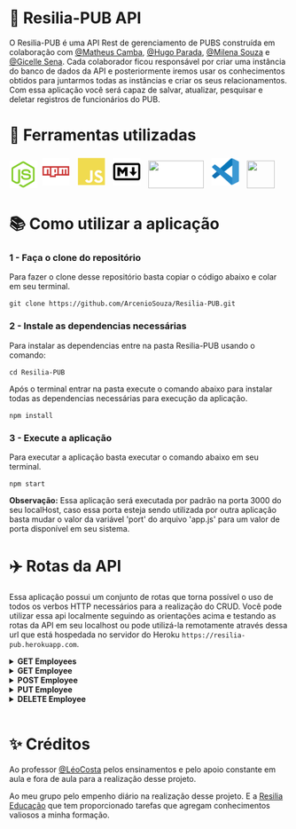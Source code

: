 # :beers: Resilia-PUB API

O Resilia-PUB é uma API Rest de gerenciamento de PUBS construída em colaboração com [@Matheus Camba](https://github.com/MatheusCamba), [@Hugo Parada](https://github.com/haparada9), [@Milena Souza](https://github.com/Milena2712) e [@Gicelle Sena](https://github.com/Gicelle-sena). Cada colaborador ficou responsável por criar uma instância do banco de dados da API e posteriormente iremos usar os conhecimentos obtidos para juntarmos todas as instâncias e criar os seus relacionamentos. Com essa aplicação você será capaz de salvar, atualizar, pesquisar e deletar registros de funcionários do PUB. 

# :hammer: Ferramentas utilizadas

<div>
   <img width='50px' height='50px' src='https://raw.githubusercontent.com/devicons/devicon/2ae2a900d2f041da66e950e4d48052658d850630/icons/nodejs/nodejs-original.svg'>
   <img width='50px' height='50px' style="margin: 5px" src='https://raw.githubusercontent.com/devicons/devicon/2ae2a900d2f041da66e950e4d48052658d850630/icons/npm/npm-original-wordmark.svg'>
   <img width='50px' height='50px' style="margin: 5px" src='https://raw.githubusercontent.com/devicons/devicon/master/icons/javascript/javascript-plain.svg'>
   <img width='50px' height='50px' style="background-color: #FFF; margin: 5px" src='https://raw.githubusercontent.com/devicons/devicon/2ae2a900d2f041da66e950e4d48052658d850630/icons/markdown/markdown-original.svg'>
   <img width='100px' height='50px' style="background-color: #FFF; margin: 5px" src='https://upload.wikimedia.org/wikipedia/commons/thumb/3/38/SQLite370.svg/382px-SQLite370.svg.png'>
   <img width='50px' height='50px' style="margin: 5px" src='https://raw.githubusercontent.com/devicons/devicon/2ae2a900d2f041da66e950e4d48052658d850630/icons/vscode/vscode-original.svg'>
   <img width='50px' height='50px' style="margin: 5px" src='https://cdn.freelogovectors.net/wp-content/uploads/2020/12/postman-logo.png'>
</div>


# :books: Como utilizar a aplicação

### **1 - Faça o clone do repositório**

Para fazer o clone desse repositório basta copiar o código abaixo e colar em seu terminal.
```
git clone https://github.com/ArcenioSouza/Resilia-PUB.git
```

### **2 - Instale as dependencias necessárias**

Para instalar as dependencias entre na pasta Resilia-PUB usando o comando:
```
cd Resilia-PUB
```
Após o terminal entrar na pasta execute o comando abaixo para instalar todas as dependencias necessárias para execução da aplicação.
```
npm install
```

### **3 - Execute a aplicação**

Para executar a aplicação basta executar o comando abaixo em seu terminal.
```
npm start
```
**Observação:** Essa aplicação será executada por padrão na porta 3000 do seu localHost, caso essa porta esteja sendo utilizada por outra aplicação basta mudar o valor da variável 'port' do arquivo 'app.js' para um valor de porta disponível em seu sistema.

# :airplane: Rotas da API

Essa aplicação possui um conjunto de rotas que torna possível o uso de todos os verbos HTTP necessários para a realização do CRUD.
Você pode utilizar essa api localmente seguindo as orientações acima e testando as rotas da API em seu localhost ou pode utilizá-la remotamente através dessa url que está hospedada no servidor do Heroku `https://resilia-pub.herokuapp.com`.

<details>
<summary>
<b>GET Employees</b>
</summary>
<br/>
<b>Endpoint:</b> `GET https://resilia-pub.herokuapp.com/employees`
<br/><br/>
<b>Response:</b>
<br/>

```
[
    {
        "id": 1,
        "name": "Arcenio Souza",
        "office": "Gerente",
        "wage": 50000,
        "cpf": 67346720008
    },
    {
        "id": 2,
        "name": "José Oliveira",
        "office": "Copeiro",
        "wage": 2500.7,
        "cpf": 93009185081
    },
    {
        "id": 3,
        "name": "Marcos André",
        "office": "Garçon",
        "wage": 1800,
        "cpf": 55855978095
    },
    {
        "id": 4,
        "name": "Francisco Junior",
        "office": "Auxiliar de Cozinha",
        "wage": 1800,
        "cpf": 22789188009
    },
    {
        "id": 5,
        "name": "Weber Caetano",
        "office": "Barman",
        "wage": 2100.55,
        "cpf": 37842561044
    }
]
```

</details>

<details>
<summary>
<b>GET Employee</b>
</summary>
<br/>
<b>Endpoint:</b> `GET https://resilia-pub.herokuapp.com/employee/:id`
<br/><br/>
<b>Response:</b>
<br/>

```
{
    "id": 1,
    "name": "Arcenio Souza",
    "office": "Gerente",
    "wage": 50000,
    "cpf": 67346720008
}
```

</details>

<details>
<summary>
<b>POST Employee</b>
</summary>
<br/>
<b>Endpoint:</b> `POST https://resilia-pub.herokuapp.com/employee`
<br/><br/>
<b>Body:</b>
<br/>

```
{
    "name": "Arcenio Souza",
    "office": "Gerente",
    "wage": 50000,
    "cpf": 67346720008
}
```
<br/>
<b>Response:</b>
<br/>

```
{
    "message": "Data employees Arcenio Souza, office Gerente, successfully inserted`
}
```
<br/>
<b>Validações:</b>
<br/>

| Parametros Body | Tipo     | Regras de validação                                                            |
| :-------------- | :------- | :------------------------------------------------------------------------------|
| `name`          | `string` | Iniciais em maiúscula; Sem espaços duplos; Sem espaço no inicio e final do nome|
| `office`        | `string` | "Gerente", "Garçon", "Copeiro", "Barman", "Cozinheiro", "Auxiliar de Cozinha"  |
| `wage`          | `number` | Apenas números e casas decimais separadas por ponto - Ex: 5878.47              | 
| `cpf`           | `number` | Apenas números e aceita apenas cpfs válidos segundo as regras da RF            |   

**Regras para nome(name)**
- Deve ter as iniciais em letras maiúsculas e restante em letras minúsculas;
- Não pode haver espaços duplos entre as nomes;
- Não pode haver espaço no inicio ou final do nome;

**Regras para cargo(office)**
- Os cargos permitidos na empresa são: "Gerente", "Garçon", "Copeiro", "Barman", "Cozinheiro" e "Auxiliar de Cozinha". Qualquer cargo diferente desses não serão permitidos;

**Regras para salario(wage)**
- Os valores não devem conter letras ou cifrões;
- Se o valor possuir casas decimais a separação ao digitar deve ser feita com ".";

**Regras para CPF**
- O numero deve ser válido segundo as regras de validação de CPF da Receita Federal que podem ser consultadas através desse link [Como é feita a validação do um CPF](https://www.calculadorafacil.com.br/computacao/validar-cpf)

</details>

<details>
<summary>
<b>PUT Employee</b>
</summary>
<br/>
<b>Endpoint:</b> `PUT https://resilia-pub.herokuapp.com/employee/:id`
<br/><br/>
<b>Body:</b>
<br/>

```
{
    "name": "Arcenio Souza",
    "office": "Gerente",
    "wage": 50000,
    "cpf": 67346720008
}
```
<br/>
<b>Response:</b>
<br/>

```
{
    "message": "Registration successfully updated"
}
```
<br/>
<b>Validações:</b>
<br/>

| Parametros Body | Tipo     | Regras de validação                                                            |
| :-------------- | :------- | :------------------------------------------------------------------------------|
| `name`          | `string` | Iniciais em maiúscula; Sem espaços duplos; Sem espaço no inicio e final do nome|
| `office`        | `string` | "Gerente", "Garçon", "Copeiro", "Barman", "Cozinheiro", "Auxiliar de Cozinha"  |
| `wage`          | `number` | Apenas números e casas decimais separadas por ponto - Ex: 5878.47              | 
| `cpf`           | `number` | Apenas números e aceita apenas cpfs válidos segundo as regras da RF            |   

**Regras para nome(name)**
- Deve ter as iniciais em letras maiúsculas e restante em letras minúsculas;
- Não pode haver espaços duplos entre as nomes;
- Não pode haver espaço no inicio ou final do nome;

**Regras para cargo(office)**
- Os cargos permitidos na empresa são: "Gerente", "Garçon", "Copeiro", "Barman", "Cozinheiro" e "Auxiliar de Cozinha". Qualquer cargo diferente desses não serão permitidos;

**Regras para salario(wage)**
- Os valores não devem conter letras ou cifrões;
- Se o valor possuir casas decimais a separação ao digitar deve ser feita com ".";

**Regras para CPF**
- O numero deve ser válido segundo as regras de validação de CPF da Receita Federal que podem ser consultadas através desse link [Como é feita a validação do um CPF](https://www.calculadorafacil.com.br/computacao/validar-cpf)

</details>

<details>
<summary>
<b>DELETE Employee</b>
</summary>
<br/>
<b>Endpoint:</b> `DELETE https://resilia-pub.herokuapp.com/employee/:id`
<br/><br/>
<b>Response:</b>
<br/>

```
{
    "message": "Successfully deleted record"
}
```    
</details>
<br/>

# :sparkles: Créditos

Ao professor [@LéoCosta](https://github.com/LeoCosta-dev) pelos ensinamentos e pelo apoio constante em aula e fora de aula para a realização desse projeto.

Ao meu grupo pelo empenho diário na realização desse projeto. E a [Resilia Educação](https://www.resilia.com.br/) que tem proporcionado tarefas que agregam conhecimentos valiosos a minha formação.
